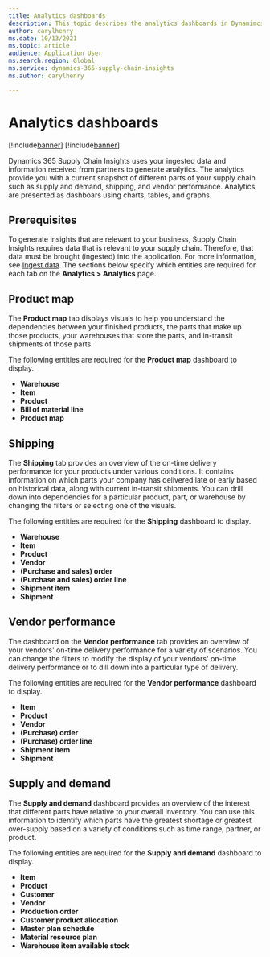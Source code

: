 ```yaml
---
title: Analytics dashboards
description: This topic describes the analytics dashboards in Dynamimcs 365 Supply Chain Insights.
author: carylhenry
ms.date: 10/13/2021
ms.topic: article
audience: Application User
ms.search.region: Global
ms.service: dynamics-365-supply-chain-insights
ms.author: carylhenry

---
```


# Analytics dashboards

[!include[banner](includes/banner.md)]
[!include[banner](includes/preview-banner.md)]

Dynamics 365 Supply Chain Insights uses your ingested data and information received from partners to generate analytics. The analytics provide you with a current snapshot of different parts of your supply chain such as supply and demand, shipping, and vendor performance. Analytics are presented as dashboars using charts, tables, and graphs.

## Prerequisites
To generate insights that are relevant to your business, Supply Chain Insights requires data that is relevant to your supply chain. Therefore, that data must be brought (ingested) into the application. For more information, see [Ingest data](ingest-data.md). The sections below specify which entities are required for each tab on the **Analytics > Analytics** page.

## Product map
The **Product map** tab displays visuals to help you understand the dependencies between your finished products, the parts that make up those products, your warehouses that store the parts, and in-transit shipments of those parts.

The following entities are required for the **Product map** dashboard to display.
- **Warehouse**
- **Item**
- **Product**
- **Bill of material line**
- **Product map** 

## Shipping
The **Shipping** tab provides an overview of the on-time delivery performance for your products under various conditions. It contains information on which parts your company has delivered late or early based on historical data, along with current in-transit shipments. You can drill down into dependencies for a particular product, part, or warehouse by changing the filters or selecting one of the visuals.

The following entities are required for the **Shipping** dashboard to display.
- **Warehouse**
- **Item**
- **Product**
- **Vendor**
- **(Purchase and sales) order**
- **(Purchase and sales) order line**
- **Shipment item**
- **Shipment**

## Vendor performance
The dashboard on the **Vendor performance** tab provides an overview of your vendors' on-time delivery performance for a variety of scenarios. You can change the filters to modify the display of your vendors' on-time delivery performance or to dill down into a particular type of delivery.

The following entities are required for the **Vendor performance** dashboard to display.
- **Item**
- **Product**
- **Vendor**
- **(Purchase) order**
- **(Purchase) order line**
- **Shipment item**
- **Shipment**

## Supply and demand
The **Supply and demand** dashboard provides an overview of the interest that different parts have relative to your overall inventory. You can use this information to identify which parts have the greatest shortage or greatest over-supply based on a variety of conditions such as time range, partner, or product.

The following entities are required for the **Supply and demand** dashboard to display.
- **Item**
- **Product**
- **Customer**
- **Vendor**
- **Production order**
- **Customer product allocation**
- **Master plan schedule**
- **Material resource plan**
- **Warehouse item available stock**


